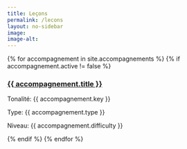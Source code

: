 ```yaml
---
title: Leçons
permalink: /lecons
layout: no-sidebar
image: 
image-alt: 
---
```

{% for accompagnement in site.accompagnements %}
{% if accompagnement.active != false %}
<h3><a href="{{ accompagnement.url | relative_url }}">{{ accompagnement.title }}</a></h3>
<p>Tonalité: {{ accompagnement.key }}</p>
<p>Type: {{ accompagnement.type }}</p>
<p>Niveau: {{ accompagnement.difficulty }}</p>
{% endif %}
{% endfor %}